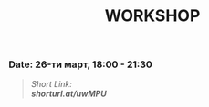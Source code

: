 <h1 align="center">WORKSHOP</h1>
    <br>

<h3>Date: 26-ти март, 18:00 - 21:30</h3>

<blockquote>
    <i>
        Short Link: <br> 
        <b>
            shorturl.at/uwMPU
        </b> 
    </i>
</blockquote>
